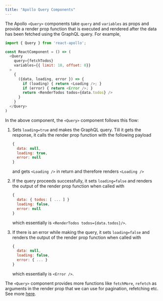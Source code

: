 ```yaml
---
title: "Apollo Query Components"
---
```


The Apollo `<Query>` components take `query` and `variables` as props and provide a render prop function that is executed and rendered after the data has been fetched using the GraphQL query. For example,

```javascript
import { Query } from 'react-apollo';

const ReactComponent = () => (
  <Query
    query={fetchTodos}
    variables={{ limit: 10, offset: 0}}
  >
    {
      ({data, loading, error }) => {
        if (loading) { return <Loading />; }
        if (error) { return <Error />; }
        return <RenderTodos todos={data.todos} />
      }
    }
  </Query>
)
```

In the above component, the `<Query>` component follows this flow:

1. Sets `loading=true` and makes the GraphQL query. Till it gets the response, it calls the render prop function with the following payload

    ```javascript
    {
      data: null,
      loading: true,
      error: null
    }
    ```

   and gets `<Loading />` in return and therefore renders `<Loading />`

2. If the query proceeds successfully, it sets `loading=false` and renders the output of the render prop function when called with

    ```javascript
    {
      data: { todos: [ ... ] }
      loading: false,
      error: null
    }
    ```

    which essentially is `<RenderTodos todos={data.todos}/>`.

3. If there is an error while making the query, it sets `loading=false` and renders the output of the render prop function when called with

    ```javascript
    {
      data: null,
      loading: false,
      error: { ... }
    }
    ```

    which essentially is `<Error />`.


The `<Query>` component provides more functions like `fetchMore`, `refetch` as arguments in the render prop that we can use for pagination, refetching etc. See more [here](https://www.apollographql.com/docs/react/essentials/queries.html).
